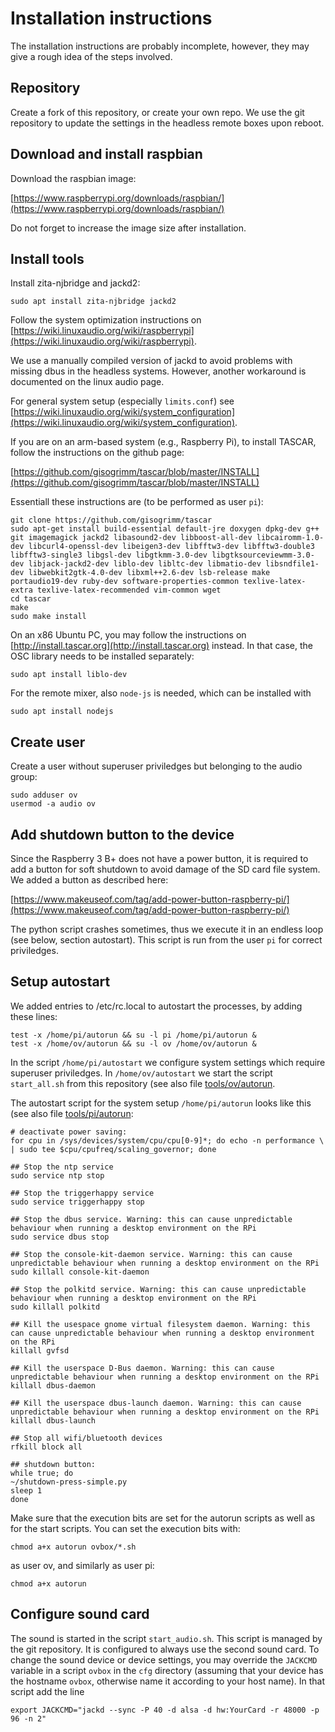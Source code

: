 # Installation instructions

The installation instructions are probably incomplete, however, they may give a rough idea of the steps involved.

## Repository

Create a fork of this repository, or create your own repo. We use the git repository to update the settings in the headless remote boxes upon reboot.

## Download and install raspbian

Download the raspbian image:

[https://www.raspberrypi.org/downloads/raspbian/](https://www.raspberrypi.org/downloads/raspbian/)

Do not forget to increase the image size after installation.

##  Install tools

Install zita-njbridge and jackd2:

````
sudo apt install zita-njbridge jackd2
````

Follow the system optimization instructions on
[https://wiki.linuxaudio.org/wiki/raspberrypi](https://wiki.linuxaudio.org/wiki/raspberrypi).

We use a manually compiled version of jackd to avoid problems with missing dbus in the headless systems. However, another workaround is documented on the linux audio page.

For general system setup (especially `limits.conf`) see [https://wiki.linuxaudio.org/wiki/system_configuration](https://wiki.linuxaudio.org/wiki/system_configuration).


If you are on an arm-based system (e.g., Raspberry Pi), to install TASCAR, follow the instructions on the github page:

[https://github.com/gisogrimm/tascar/blob/master/INSTALL](https://github.com/gisogrimm/tascar/blob/master/INSTALL)

Essentiall these instructions are (to be performed as user `pi`):

````
git clone https://github.com/gisogrimm/tascar
sudo apt-get install build-essential default-jre doxygen dpkg-dev g++ git imagemagick jackd2 libasound2-dev libboost-all-dev libcairomm-1.0-dev libcurl4-openssl-dev libeigen3-dev libfftw3-dev libfftw3-double3 libfftw3-single3 libgsl-dev libgtkmm-3.0-dev libgtksourceviewmm-3.0-dev libjack-jackd2-dev liblo-dev libltc-dev libmatio-dev libsndfile1-dev libwebkit2gtk-4.0-dev libxml++2.6-dev lsb-release make portaudio19-dev ruby-dev software-properties-common texlive-latex-extra texlive-latex-recommended vim-common wget
cd tascar
make
sudo make install
````

On an x86 Ubuntu PC, you may follow the instructions on [http://install.tascar.org](http://install.tascar.org) instead. In that case, the OSC library needs to be installed separately:
````
sudo apt install liblo-dev
````

For the remote mixer, also `node-js` is needed, which can be installed with

````
sudo apt install nodejs
````

## Create user

Create a user without superuser priviledges but belonging to the audio group:

````
sudo adduser ov
usermod -a audio ov
````

## Add shutdown button to the device

Since the Raspberry 3 B+ does not have a power button, it is required to add a button for soft shutdown to avoid damage of the SD card file system. We added a button as described here:

[https://www.makeuseof.com/tag/add-power-button-raspberry-pi/](https://www.makeuseof.com/tag/add-power-button-raspberry-pi/)

The python script crashes sometimes, thus we execute it in an endless loop (see below, section autostart). This script is run from the user `pi` for correct priviledges.


## Setup autostart

We added entries to /etc/rc.local to autostart the processes, by adding these lines:

````
test -x /home/pi/autorun && su -l pi /home/pi/autorun &
test -x /home/ov/autorun && su -l ov /home/ov/autorun &
````

In the script `/home/pi/autostart` we configure system settings which require superuser priviledges. In `/home/ov/autostart` we start  the script `start_all.sh` from this repository  (see also file [tools/ov/autorun](tools/ov/autorun).

The autostart script for the system setup `/home/pi/autorun` looks like this (see also file [tools/pi/autorun](tools/pi/autorun):

````
# deactivate power saving:
for cpu in /sys/devices/system/cpu/cpu[0-9]*; do echo -n performance \
| sudo tee $cpu/cpufreq/scaling_governor; done

## Stop the ntp service
sudo service ntp stop

## Stop the triggerhappy service
sudo service triggerhappy stop

## Stop the dbus service. Warning: this can cause unpredictable behaviour when running a desktop environment on the RPi
sudo service dbus stop

## Stop the console-kit-daemon service. Warning: this can cause unpredictable behaviour when running a desktop environment on the RPi
sudo killall console-kit-daemon

## Stop the polkitd service. Warning: this can cause unpredictable behaviour when running a desktop environment on the RPi
sudo killall polkitd

## Kill the usespace gnome virtual filesystem daemon. Warning: this can cause unpredictable behaviour when running a desktop environment on the RPi
killall gvfsd

## Kill the userspace D-Bus daemon. Warning: this can cause unpredictable behaviour when running a desktop environment on the RPi
killall dbus-daemon

## Kill the userspace dbus-launch daemon. Warning: this can cause unpredictable behaviour when running a desktop environment on the RPi
killall dbus-launch

## Stop	all wifi/bluetooth devices
rfkill block all

## shutdown button:
while true; do
~/shutdown-press-simple.py
sleep 1
done
````

Make sure that the execution bits are set for the autorun scripts as well as for the start scripts. You can set the execution bits with:

````
chmod a+x autorun ovbox/*.sh
````
as user ov, and similarly as user pi:

````
chmod a+x autorun
````

## Configure sound card

The sound is started in the script `start_audio.sh`. This script is managed by the git repository. It is configured to always use the second sound card. To change the sound device or device settings, you may override the `JACKCMD` variable in a script `ovbox` in the `cfg` directory (assuming that your device has the hostname `ovbox`, otherwise name it according to your host name). In that script add the line

````
export JACKCMD="jackd --sync -P 40 -d alsa -d hw:YourCard -r 48000 -p 96 -n 2"
````